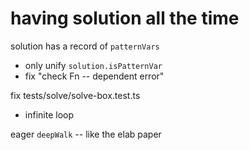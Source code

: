 # having solution all the time

solution has a record of `patternVars`

- only unify `solution.isPatternVar`
- fix "check Fn -- dependent error"

fix tests/solve/solve-box.test.ts

- infinite loop

eager `deepWalk` -- like the elab paper

